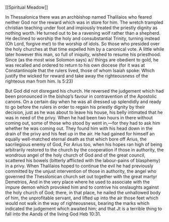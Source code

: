 [[Spiritual Meadow]]
 
In Thessalonica there was an archbishop named Thalilaios who feared neither God nor the reward which was in store for him. The wretch trampled christian teaching under foot and impiously treated the priestly dignity as nothing worth. He turned out to be a ravening wolf rather than a shepherd. He declined to worship the holy and consubstantial Trinity, turning instead (Oh Lord, forgive me!) to the worship of idols. So those who presided over the holy churches at that time expelled him by a canonical vote. A little while later however this man, so full of iniquity, wished to resume his priesthood. Since (as the most wise Solomon says) a// things are obedient to gold, he was recalled and ordered to return to his own diocese (for it was at Constantinople that the rulers lived, those of whom Isaiah spoke: Which justify the wicked for reward and take away the righteousness of the righteous man from him. Is 5:23)  
 
But God did not disregard his church. He reversed the judgement which had been pronounced in the bishop’s favour in contravention of the Apostolic canons. On a certain day when he was all dressed up splendidly and ready to go before the rulers in order to regain his priestly dignity by their decision, just as he was about to leave his house, his belly intimated that he was in need of the privy. When he had been two hours in there without coming out, some of those who stood by went in,—for they had to ask him whether he was coming out. They found him with his head down in the drain of the privy and his feet up in the air. He had gained for himself an equally well-matched eternal death as that which bore off Arius, the sacrilegious enemy of God, For Arius too, when his hopes ran high of being arbitrarily restored to the church by the cooperation if those in authority, the wondrous angel of the holy church of God and of the great council, scattered his bowels (bitterly afflicted with the labour-pains of blasphemy) in a privy. When Thalilaios hoped to continue the evil he had previously committed by the unjust intervention of those in authority, the angel who governed the Thesslonican church set out together with the great martyr Demetrios, And in the very place where he used to associate with the impure demon which provoked him and to contrive his onslaughts against the holy church of God; there, in that place, he nailed the unhallowed body of him, the unprofitable servant, and lifted up into the air those feet which would not walk in the way of righteousness, bearing the marks which indicated the judgement which awaited him; and that Jt is a terrible thing to fall into the Aands of the living God Heb 10:31. 
